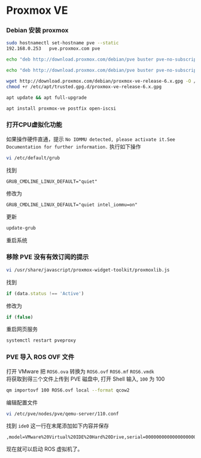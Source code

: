 # Proxmox VE          
### Debian 安装 proxmox            
```sh
sudo hostnamectl set-hostname pve --static
192.168.0.253   pve.proxmox.com pve
```
```sh
echo "deb http://download.proxmox.com/debian/pve buster pve-no-subscription" > /etc/apt/sources.list.d/pve-install-repo.list

echo "deb http://download.proxmox.com/debian/pve buster pve-no-subscription" | sudo tee /etc/apt/sources.list.d/pve-install-repo.list
```
```sh
wget http://download.proxmox.com/debian/proxmox-ve-release-6.x.gpg -O /etc/apt/trusted.gpg.d/proxmox-ve-release-6.x.gpg
chmod +r /etc/apt/trusted.gpg.d/proxmox-ve-release-6.x.gpg
```
```sh
apt update && apt full-upgrade
```
```sh
apt install proxmox-ve postfix open-iscsi
```

### 打开CPU虚拟化功能          
如果操作硬件直通，提示  `No IOMMU detected, please activate it.See Documentation for further information.` 执行如下操作             
```sh
vi /etc/default/grub
```
找到        
```
GRUB_CMDLINE_LINUX_DEFAULT="quiet"
```
修改为       
```
GRUB_CMDLINE_LINUX_DEFAULT="quiet intel_iommu=on"
```
更新         
```sh
update-grub
```
重启系统
### 移除 PVE 没有有效订阅的提示             
```sh
vi /usr/share/javascript/proxmox-widget-toolkit/proxmoxlib.js
```
找到          
```js
if (data.status !== 'Active')
```
修改为          
```js
if (false)
```
重启网页服务      
```sh
systemctl restart pveproxy
```
### PVE 导入 ROS OVF 文件              
打开 VMware 把 `ROS6.ova` 转换为 `ROS6.ovf` `ROS6.mf` `ROS6.vmdk`            
将获取到得三个文件上传到 PVE 磁盘中, 打开 Shell 输入, `100` 为 100             
```sh
qm importovf 100 ROS6.ovf local --format qcow2
```
编辑配置文件                     
```sh
vi /etc/pve/nodes/pve/qemu-server/110.conf
```
找到 `ide0` 这一行在末尾添加如下内容并保存            
```
,model=VMware%20Virtual%20IDE%20Hard%20Drive,serial=00000000000000000001
```
现在就可以启动 ROS 虚拟机了。            